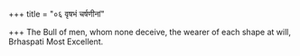 +++
title = "०६ वृषभं चर्षणीनां"

+++
The Bull of men, whom none deceive, the wearer of each shape at will,  
     Brhaspati Most Excellent.